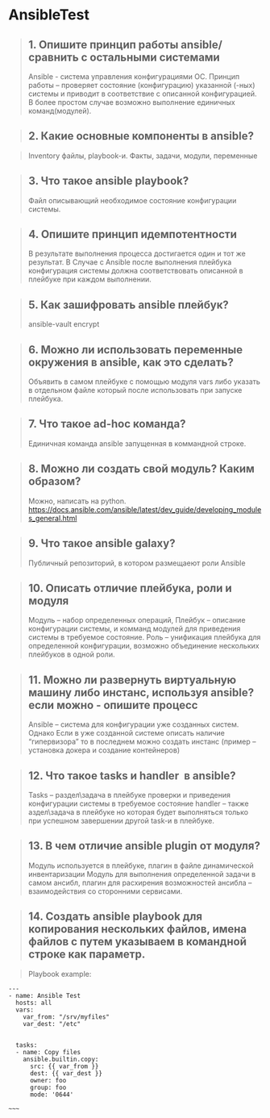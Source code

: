 # AnsibleTest

>##    1. Опишите принцип работы ansible/ сравнить с остальными системами
> Ansible - система управления конфигурациями ОС. Принцип работы – проверяет состояние (конфигурацию)  указанной (-ных) системы и приводит в соответствие с описанной конфигурацией. В более простом случае возможно выполнение единичных команд(модулей).


>##    2. Какие основные компоненты в ansible?

>Inventory файлы, playbook-и.
Факты, задачи, модули, переменные

>##    3. Что такое ansible playbook?
>Файл описывающий необходимое состояние конфигурации системы.


>##    4. Опишите принцип идемпотентности
>В результате выполнения процесса достигается один и тот же результат.
В Случае с Ansible  после выполнения плейбука конфигурация системы должна соответствовать описанной в плейбуке при каждом выполнении.


>##    5. Как зашифровать ansible плейбук?
>ansible-vault encrypt <Playbook>

 >##   6. Можно ли использовать переменные окружения в ansible, как это сделать?
>Объявить в самом плейбуке с помощью модуля vars либо указать в отдельном файле который после использовать при запуске плейбука.

 >##   7. Что такое ad-hoc команда?
>Единичная команда ansible запущенная в коммандной строке.

 >##   8. Можно ли создать свой модуль? Каким образом?
>Можно, написать на python.
https://docs.ansible.com/ansible/latest/dev_guide/developing_modules_general.html


 >##   9. Что такое ansible galaxy?
 > Публичный репозиторий, в котором размещаеют роли Ansible


>##    10. Описать отличие плейбука, роли и модуля
>Модуль – набор определенных операций,
Плейбук – описание конфигурации системы, и комманд модулей для приведения системы в требуемое состояние.
Роль – унификация плейбука для определенной конфигурации, возможно объединение нескольких плейбуков в одной роли.

>##    11. Можно ли развернуть виртуальную машину либо инстанс, используя ansible? если можно - опишите процесс
>Ansible – система для конфигурации уже созданных систем. Однако Если в уже созданной системе описать наличие “гипервизора” то в последнем можно создать инстанс (пример – установка докера и создание контейнеров)

>##    12. Что такое tasks и handler  в ansible? 
>Tasks – раздел\задача в плейбуке проверки и приведения конфигурации системы в требуемое состояние
handler – также аздел\задача в плейбуке но которая будет выполняться только при успешном завершении другой task-и в плейбуке.


>##    13. В чем отличие ansible plugin от модуля?
>Модуль используется в плейбуке, плагин в файле динамической инвентаризации
Модуль для выполнения определенной задачи в самом ансибл, плагин для расхирения возможностей ансибла – взаимодействия со сторонними сервисами.

>##    14. Создать ansible playbook для копирования нескольких файлов, имена файлов с путем указываем в командной строке как параметр.

> Playbook example:
```
---
- name: Ansible Test
  hosts: all       
  vars:
    var_from: "/srv/myfiles"
    var_dest: "/etc"


  tasks:
  - name: Copy files
    ansible.builtin.copy:
      src: {{ var_from }}
      dest: {{ var_dest }}
      owner: foo
      group: foo
      mode: '0644'

~~~
